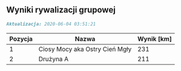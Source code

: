 ## Wyniki rywalizacji grupowej

```markdown
Aktualizacja: 2020-06-04 03:51:21
```

Pozycja | Nazwa | Wynik [km] |
------------ | -------------  | -------------
 1 |Ciosy Mocy aka Ostry Cień Mgły | 231 
 2 |Drużyna A | 211